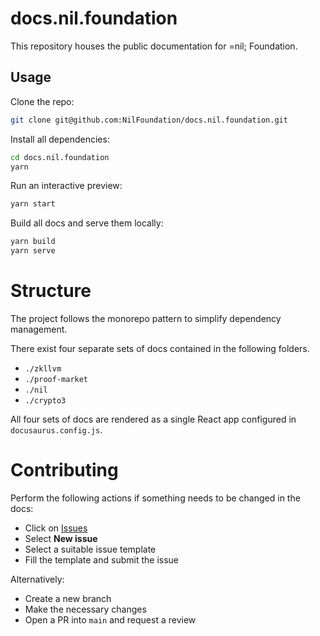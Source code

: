 # docs.nil.foundation

This repository houses the public documentation for =nil; Foundation. 

## Usage

Clone the repo:

```bash
git clone git@github.com:NilFoundation/docs.nil.foundation.git
```

Install all dependencies:

```bash
cd docs.nil.foundation
yarn
```

Run an interactive preview:

```bash
yarn start
```

Build all docs and serve them locally:

```bash
yarn build
yarn serve
```

# Structure

The project follows the monorepo pattern to simplify dependency management.

There exist four separate sets of docs contained in the following folders.

* `./zkllvm`
* `./proof-market`
* `./nil`
* `./crypto3`

All four sets of docs are rendered as a single React app configured in `docusaurus.config.js`.

# Contributing

Perform the following actions if something needs to be changed in the docs:

* Click on [Issues](https://github.com/NilFoundation/docs.nil.foundation/issues)
* Select **New issue**
* Select a suitable issue template
* Fill the template and submit the issue

Alternatively:

* Create a new branch
* Make the necessary changes
* Open a PR into `main` and request a review
